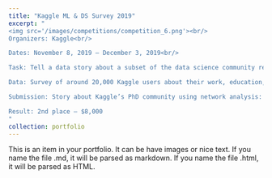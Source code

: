 ```yaml
---
title: "Kaggle ML & DS Survey 2019"
excerpt: "
<img src='/images/competitions/competition_6.png'><br/>
Organizers: Kaggle<br/>

Dates: November 8, 2019 – December 3, 2019<br/>

Task: Tell a data story about a subset of the data science community represented in this survey, through a combination of both narrative text and data exploration.<br/>

Data: Survey of around 20,000 Kaggle users about their work, education, skills etc.<br/>

Submission: Story about Kaggle’s PhD community using network analysis: network of participants, skills, and countries.<br/>

Result: 2nd place – $8,000
"
collection: portfolio
---
```


This is an item in your portfolio. It can be have images or nice text. If you name the file .md, it will be parsed as markdown. If you name the file .html, it will be parsed as HTML. 
